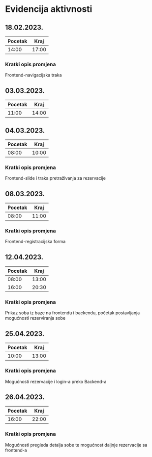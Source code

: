 # Evidencija aktivnosti
## 18.02.2023.
Pocetak | Kraj
------- | ----
14:00   | 17:00
### Kratki opis promjena
Frontend-navigacijska traka
## 03.03.2023.
Pocetak | Kraj
------- | ----
11:00  | 14:00
## 04.03.2023.
Pocetak | Kraj
------- | ----
08:00  | 10:00
### Kratki opis promjena
Frontend-slide i traka pretraživanja za rezervacije 
## 08.03.2023.
Pocetak | Kraj
------- | ----
08:00  | 11:00
### Kratki opis promjena
Frontend-registracijska forma
## 12.04.2023.
Pocetak | Kraj
------- | ----
08:00  | 13:00
16:00  |  20:30
### Kratki opis promjena
Prikaz soba iz baze na frontendu i backendu, početak postavljanja mogućnosti rezerviranja sobe
## 25.04.2023.
Pocetak | Kraj
------- | ----
10:00  | 13:00
### Kratki opis promjena
Mogućnosti rezervacije i login-a preko Backend-a
## 26.04.2023.
Pocetak | Kraj
------- | ----
16:00  | 22:00
### Kratki opis promjena
Mogućnosti pregleda detalja sobe te mogućnost daljnje rezervacije sa frontend-a
